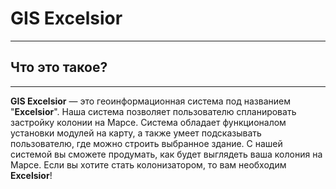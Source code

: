 # GIS Excelsior
---------------
## Что это такое?
-----------------
**GIS Excelsior** — это геоинформационная система под названием "**Excelsior**". Наша система позволяет пользователю спланировать застройку колонии на Марсе. Система обладает функционалом установки модулей на карту, а также умеет подсказывать пользователю, где можно строить выбранное здание. С нашей системой вы сможете продумать, как будет выглядеть ваша колония на Марсе. Если вы хотите стать колонизатором, то вам необходим **Excelsior**!

